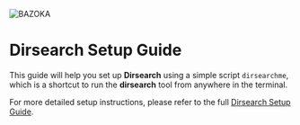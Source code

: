 ![BAZOKA](![[image](https://github.com/user-attachments/assets/3ac28125-455b-4416-8e2f-4d5c9620cd80](https://media4.giphy.com/media/v1.Y2lkPTc5MGI3NjExazVzN2s5ZnlkMWg0eXIwdmp5dzZiODh4NWhwMnE5MDBsb2lsYW8zMyZlcD12MV9pbnRlcm5hbF9naWZfYnlfaWQmY3Q9Zw/bFTqj4xqVc2mHZnHox/giphy.gif))
)

# Dirsearch Setup Guide

This guide will help you set up **Dirsearch** using a simple script `dirsearchme`, which is a shortcut to run the **dirsearch** tool from anywhere in the terminal.

For more detailed setup instructions, please refer to the full [Dirsearch Setup Guide](https://github.com/mo3awya1/install-Tolls/blob/main/dirsearch-setup.md).
